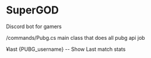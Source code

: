 # SuperGOD
Discord bot for gamers

/commands/Pubg.cs main class that does all pubg api job

¥last {PUBG_username} -- Show Last match stats
